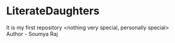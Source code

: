 # LiterateDaughters
It is my first repository &lt;nothing very special, personally special>
<br>
Author - Soumya Raj
